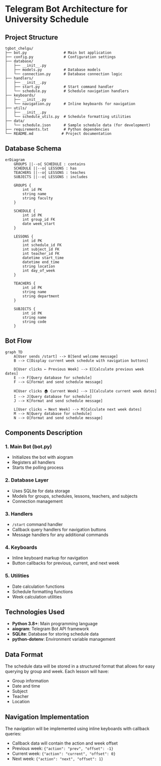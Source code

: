 # Telegram Bot Architecture for University Schedule

## Project Structure

```
tgbot_chelgu/
├── bot.py                 # Main bot application
├── config.py              # Configuration settings
├── database/
│   ├── __init__.py
│   ├── models.py          # Database models
│   └── connection.py      # Database connection logic
├── handlers/
│   ├── __init__.py
│   ├── start.py           # Start command handler
│   └── schedule.py        # Schedule navigation handlers
├── keyboards/
│   ├── __init__.py
│   └── navigation.py      # Inline keyboards for navigation
├── utils/
│   ├── __init__.py
│   └── schedule_utils.py  # Schedule formatting utilities
├── data/
│   └── schedule.json      # Sample schedule data (for development)
├── requirements.txt       # Python dependencies
└── README.md             # Project documentation
```

## Database Schema

```mermaid
erDiagram
    GROUPS ||--o{ SCHEDULE : contains
    SCHEDULE ||--o{ LESSONS : has
    TEACHERS ||--o{ LESSONS : teaches
    SUBJECTS ||--o{ LESSONS : includes

    GROUPS {
        int id PK
        string name
        string faculty
    }

    SCHEDULE {
        int id PK
        int group_id FK
        date week_start
    }

    LESSONS {
        int id PK
        int schedule_id FK
        int subject_id FK
        int teacher_id FK
        datetime start_time
        datetime end_time
        string location
        int day_of_week
    }

    TEACHERS {
        int id PK
        string name
        string department
    }

    SUBJECTS {
        int id PK
        string name
        string code
    }
```

## Bot Flow

```mermaid
graph TD
    A[User sends /start] --> B[Send welcome message]
    B --> C[Display current week schedule with navigation buttons]
    
    D[User clicks ← Previous Week] --> E[Calculate previous week dates]
    E --> F[Query database for schedule]
    F --> G[Format and send schedule message]
    
    H[User clicks 🏠 Current Week] --> I[Calculate current week dates]
    I --> J[Query database for schedule]
    J --> K[Format and send schedule message]
    
    L[User clicks → Next Week] --> M[Calculate next week dates]
    M --> N[Query database for schedule]
    N --> O[Format and send schedule message]
```

## Components Description

### 1. Main Bot (bot.py)
- Initializes the bot with aiogram
- Registers all handlers
- Starts the polling process

### 2. Database Layer
- Uses SQLite for data storage
- Models for groups, schedules, lessons, teachers, and subjects
- Connection management

### 3. Handlers
- `/start` command handler
- Callback query handlers for navigation buttons
- Message handlers for any additional commands

### 4. Keyboards
- Inline keyboard markup for navigation
- Button callbacks for previous, current, and next week

### 5. Utilities
- Date calculation functions
- Schedule formatting functions
- Week calculation utilities

## Technologies Used

- **Python 3.8+**: Main programming language
- **aiogram**: Telegram Bot API framework
- **SQLite**: Database for storing schedule data
- **python-dotenv**: Environment variable management

## Data Format

The schedule data will be stored in a structured format that allows for easy querying by group and week. Each lesson will have:
- Group information
- Date and time
- Subject
- Teacher
- Location

## Navigation Implementation

The navigation will be implemented using inline keyboards with callback queries:
- Callback data will contain the action and week offset
- Previous week: `{"action": "prev", "offset": -1}`
- Current week: `{"action": "current", "offset": 0}`
- Next week: `{"action": "next", "offset": 1}`